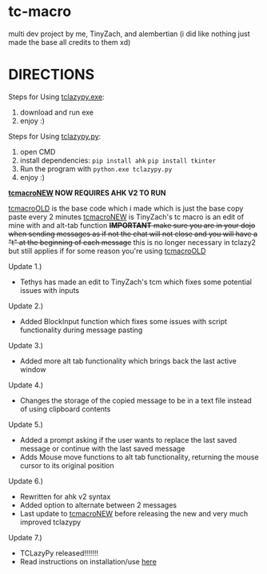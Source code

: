 # tc-macro
multi dev project by me, TinyZach, and alembertian
(i did like nothing just made the base all credits to them xd)

# DIRECTIONS
Steps for Using [tclazypy.exe](https://github.com/sn0wwfall/tc-macro/blob/main/tclazypy.exe):
1. download and run exe
2. enjoy :)

Steps for Using [tclazypy.py](https://github.com/sn0wwfall/tc-macro/blob/main/tclazypy.py):
1. open CMD
2. install dependencies:
   `pip install ahk`
   `pip install tkinter`
4. Run the program with `python.exe tclazypy.py`
5. enjoy :)


**[tcmacroNEW](https://github.com/sn0wwfall/tc-macro/blob/main/tclazy2.ahk) NOW REQUIRES AHK V2 TO RUN**

[tcmacroOLD](https://github.com/sn0wwfall/tc-macro/blob/main/tc%20macro.ahk) is the base code which i made which is just the base copy paste every 2 minutes 
[tcmacroNEW](https://github.com/sn0wwfall/tc-macro/blob/main/tclazy2.ahk) is TinyZach's tc macro is an edit of mine with and alt-tab function
~~**IMPORTANT**
make sure you are in your dojo when sending messages as if not the chat will not close and you will have a "t" at the beginning of each message~~
this is no longer necessary in tclazy2 but still applies if for some reason you're using [tcmacroOLD](https://github.com/sn0wwfall/tc-macro/blob/main/tc%20macro.ahk)

Update 1.) 
- Tethys has made an edit to TinyZach's tcm which fixes some potential issues with inputs

Update 2.) 
- Added BlockInput function which fixes some issues with script functionality during message pasting

Update 3.)
- Added more alt tab functionality which brings back the last active window

Update 4.)
- Changes the storage of the copied message to be in a text file instead of using clipboard contents

Update 5.)
- Added a prompt asking if the user wants to replace the last saved message or continue with the last saved message
- Adds Mouse move functions to alt tab functionality, returning the mouse cursor to its original position

Update 6.)
- Rewritten for ahk v2 syntax
- Added option to alternate between 2 messages
- Last update to [tcmacroNEW](https://github.com/sn0wwfall/tc-macro/blob/main/tclazy2.ahk) before releasing the new and very much improved tclazypy

Update 7.)
- TCLazyPy released!!!!!!!
- Read instructions on installation/use [here]([#-DIRECTIONS])
